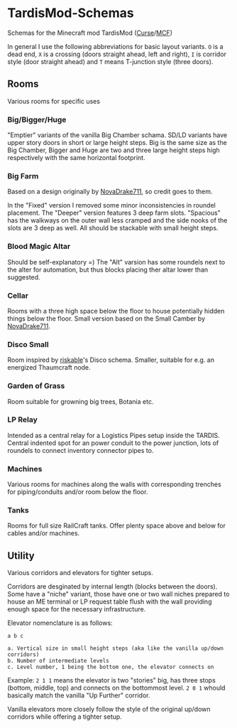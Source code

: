 # TardisMod-Schemas
Schemas for the Minecraft mod TardisMod ([Curse](http://www.curse.com/mc-mods/minecraft/230170-tardis-mod)/[MCF](http://www.minecraftforum.net/forums/mapping-and-modding/minecraft-mods/2420176-tardis-mod-updated-to-v0-99-on-13-08-2015))

In general I use the following abbreviations for basic layout variants. `O` is a dead end, `X` is a crossing (doors straight ahead, left and right), `I` is corridor style (door straight ahead) and `T` means T-junction style (three doors).

## Rooms
Various rooms for specific uses

### Big/Bigger/Huge
"Emptier" variants of the vanilla Big Chamber schama. SD/LD variants have upper story doors in short or large height steps. Big is the same size as the Big Chamber, Bigger and Huge are two and three large height steps high respectively with the same horizontal footprint.

### Big Farm
Based on a design originally by [NovaDrake711](http://www.minecraftforum.net/forums/mapping-and-modding/minecraft-mods/2420176-tardis-mod-updated-to-v0-99-on-13-08-2015?comment=1178), so credit goes to them.

In the "Fixed" version I removed some minor inconsistencies in roundel placement. The "Deeper" version features 3 deep farm slots. "Spacious" has the walkways on the outer wall less cramped and the side nooks of the slots are 3 deep as well. All should be stackable with small height steps.

### Blood Magic Altar
Should be self-explanatory =)
The "Alt" varsion has some roundels next to the alter for automation, but thus blocks placing ther altar lower than suggested.

### Cellar
Rooms with a three high space below the floor to house potentially hidden things below the floor. Small version based on the Small Camber by [NovaDrake711](http://www.minecraftforum.net/forums/mapping-and-modding/minecraft-mods/2420176-tardis-mod-updated-to-v0-99-on-13-08-2015?comment=1178).

### Disco Small
Room inspired by [riskable](https://www.youtube.com/watch?v=21JZOXFUdWI)'s Disco schema. Smaller, suitable for e.g. an energized Thaumcraft node.

### Garden of Grass
Room suitable for growning big trees, Botania etc.

### LP Relay
Intended as a central relay for a Logistics Pipes setup inside the TARDIS. Central indented spot for an power conduit to the power junction, lots of roundels to connect inventory connector pipes to.

### Machines
Various rooms for machines along the walls with corresponding trenches for piping/conduits and/or room below the floor.

### Tanks
Rooms for full size RailCraft tanks. Offer plenty space above and below for cables and/or machines.


## Utility
Various corridors and elevators for tighter setups.

Corridors are desginated by internal length (blocks between the doors).
Some have a "niche" variant, those have one or two wall niches prepared to house an ME terminal or LP request table flush with the wall providing enough space for the necessary infrastructure.

Elevator nomenclature is as follows:

`a b c`

```
a. Vertical size in small height steps (aka like the vanilla up/down corridors)
b. Number of intermediate levels
c. Level number, 1 being the bottom one, the elevator connects on
```

Example: `2 1 1` means the elevator is two "stories" big, has three stops (bottom, middle, top) and connects on the bottommost level. `2 0 1` whould basically match the vanilla "Up Further" corridor.

Vanilla elevators more closely follow the style of the original up/down corridors while offering a tighter setup.

